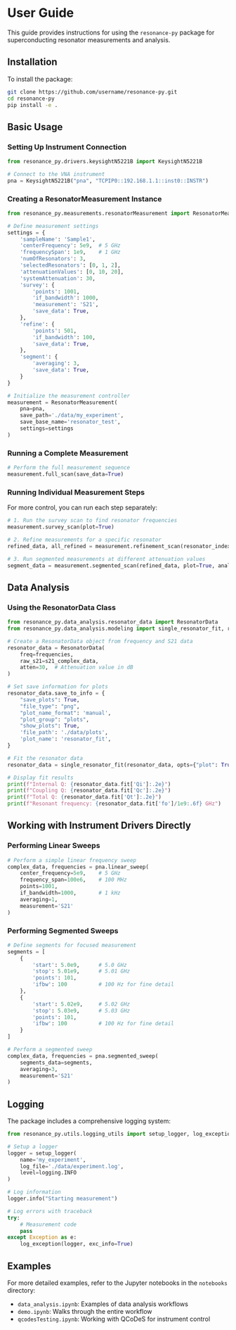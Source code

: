 # User Guide

This guide provides instructions for using the `resonance-py` package for superconducting resonator measurements and analysis.

## Installation

To install the package:

```bash
git clone https://github.com/username/resonance-py.git
cd resonance-py
pip install -e .
```

## Basic Usage

### Setting Up Instrument Connection

```python
from resonance_py.drivers.keysightN5221B import KeysightN5221B

# Connect to the VNA instrument
pna = KeysightN5221B("pna", "TCPIP0::192.168.1.1::inst0::INSTR")
```

### Creating a ResonatorMeasurement Instance

```python
from resonance_py.measurements.resonatorMeasurement import ResonatorMeasurement

# Define measurement settings
settings = {
    'sampleName': 'Sample1',
    'centerFrequency': 5e9,  # 5 GHz
    'frequencySpan': 1e9,    # 1 GHz
    'numOfResonators': 3,
    'selectedResonators': [0, 1, 2], 
    'attenuationValues': [0, 10, 20],
    'systemAttenuation': 30,
    'survey': {
        'points': 1001,
        'if_bandwidth': 1000,
        'measurement': 'S21',
        'save_data': True,
    },
    'refine': {
        'points': 501,
        'if_bandwidth': 100,
        'save_data': True,
    },
    'segment': {
        'averaging': 3,
        'save_data': True,
    }
}

# Initialize the measurement controller
measurement = ResonatorMeasurement(
    pna=pna,
    save_path='./data/my_experiment',
    save_base_name='resonator_test',
    settings=settings
)
```

### Running a Complete Measurement

```python
# Perform the full measurement sequence
measurement.full_scan(save_data=True)
```

### Running Individual Measurement Steps

For more control, you can run each step separately:

```python
# 1. Run the survey scan to find resonator frequencies
measurement.survey_scan(plot=True)

# 2. Refine measurements for a specific resonator
refined_data, all_refined = measurement.refinement_scan(resonator_index=0, plot=True)

# 3. Run segmented measurements at different attenuation values
segment_data = measurement.segmented_scan(refined_data, plot=True, analyze=True)
```

## Data Analysis

### Using the ResonatorData Class

```python
from resonance_py.data_analysis.resonator_data import ResonatorData
from resonance_py.data_analysis.modeling import single_resonator_fit, resonator_fit_plot

# Create a ResonatorData object from frequency and S21 data
resonator_data = ResonatorData(
    freq=frequencies,
    raw_s21=s21_complex_data,
    atten=30,  # Attenuation value in dB
)

# Set save information for plots
resonator_data.save_to_info = {
    "save_plots": True,
    "file_type": "png",
    "plot_name_format": 'manual',
    "plot_group": "plots",
    "show_plots": True,
    'file_path': './data/plots',
    'plot_name': 'resonator_fit',
}

# Fit the resonator data
resonator_data = single_resonator_fit(resonator_data, opts={"plot": True})

# Display fit results
print(f"Internal Q: {resonator_data.fit['Qi']:.2e}")
print(f"Coupling Q: {resonator_data.fit['Qc']:.2e}")
print(f"Total Q: {resonator_data.fit['Qt']:.2e}")
print(f"Resonant frequency: {resonator_data.fit['fo']/1e9:.6f} GHz")
```

## Working with Instrument Drivers Directly

### Performing Linear Sweeps

```python
# Perform a simple linear frequency sweep
complex_data, frequencies = pna.linear_sweep(
    center_frequency=5e9,    # 5 GHz 
    frequency_span=100e6,    # 100 MHz
    points=1001, 
    if_bandwidth=1000,       # 1 kHz
    averaging=1,
    measurement='S21'
)
```

### Performing Segmented Sweeps

```python
# Define segments for focused measurement
segments = [
    {
        'start': 5.0e9,      # 5.0 GHz
        'stop': 5.01e9,      # 5.01 GHz
        'points': 101,
        'ifbw': 100          # 100 Hz for fine detail
    },
    {
        'start': 5.02e9,     # 5.02 GHz
        'stop': 5.03e9,      # 5.03 GHz
        'points': 101,
        'ifbw': 100          # 100 Hz for fine detail
    }
]

# Perform a segmented sweep
complex_data, frequencies = pna.segmented_sweep(
    segments_data=segments,
    averaging=3,
    measurement='S21'
)
```

## Logging

The package includes a comprehensive logging system:

```python
from resonance_py.utils.logging_utils import setup_logger, log_exception

# Setup a logger
logger = setup_logger(
    name='my_experiment',
    log_file='./data/experiment.log',
    level=logging.INFO
)

# Log information
logger.info("Starting measurement")

# Log errors with traceback
try:
    # Measurement code
    pass
except Exception as e:
    log_exception(logger, exc_info=True)
```

## Examples

For more detailed examples, refer to the Jupyter notebooks in the `notebooks` directory:
- `data_analysis.ipynb`: Examples of data analysis workflows
- `demo.ipynb`: Walks through the entire workflow
- `qcodesTesting.ipynb`: Working with QCoDeS for instrument control